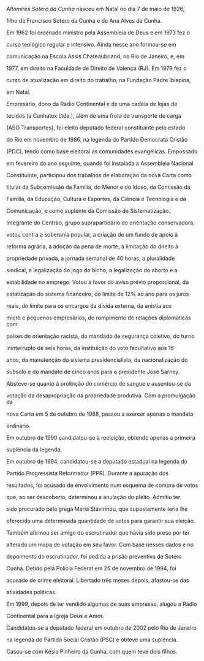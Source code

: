

*Altomires Sotero da Cunha* nasceu em Natal no dia 7 de maio de 1926,

filho de Francisco Sotero da Cunha e de Ana Alves da Cunha.



Em 1962 foi ordenado ministro pela Assembleia de Deus e em 1973 fez o

curso teológico regular e intensivo. Ainda nesse ano formou-se em

comunicação na Escola Assis Chateaubriand, no Rio de Janeiro, e, em

1977, em direito na Faculdade de Direito de Valença (RJ). Em 1979 fez o

curso de atualização em direito do trabalho, na Fundação Padre Ibiapina,

em Natal.



Empresário, dono da Rádio Continental e de uma cadeia de lojas de

tecidos (a Cunhatex Ltda.), além de uma frota de transporte de carga

(ASO Transportes), foi eleito deputado federal constituinte pelo estado

do Rio em novembro de 1986, na legenda do Partido Democrata Cristão

(PDC), tendo como base eleitoral as comunidades evangélicas. Empossado

em fevereiro do ano seguinte, quando foi instalada a Assembleia Nacional

Constituinte, participou dos trabalhos de elaboração da nova Carta como

titular da Subcomissão da Família, do Menor e do Idoso, da Comissão da

Família, da Educação, Cultura e Esportes, da Ciência e Tecnologia e da

Comunicação, e como suplente da Comissão de Sistematização.



Integrante do Centrão, grupo suprapartidário de orientação conservadora,

votou contra a soberania popular, a criação de um fundo de apoio à

reforma agrária, a adoção da pena de morte, a limitação do direito à

propriedade privada, a jornada semanal de 40 horas, a pluralidade

sindical, a legalização do jogo do bicho, a legalização do aborto e a

estabilidade no emprego. Votou a favor do aviso prévio proporcional, da

estatização do sistema financeiro, do limite de 12% ao ano para os juros

reais, do limite para os encargos da dívida externa, da anistia aos

micro e pequenos empresários, do rompimento de relações diplomáticas com

países de orientação racista, do mandado de segurança coletivo, do turno

ininterrupto de seis horas, da instituição do voto facultativo aos 16

anos, da manutenção do sistema presidencialista, da nacionalização do

subsolo e do mandato de cinco anos para o presidente José Sarney.

Absteve-se quanto à proibição do comércio de sangue e ausentou-se da

votação da desapropriação da propriedade produtiva. Com a promulgação da

nova Carta em 5 de outubro de 1988, passou a exercer apenas o mandato

ordinário.



Em outubro de 1990 candidatou-se à reeleição, obtendo apenas a primeira

suplência da legenda.



Em outubro de 1994, candidatou-se a deputado estadual na legenda do

Partido Progressista Reformador (PPR). Durante a apuração dos

resultados, foi acusado de envolvimento num esquema de compra de votos

que, ao ser descoberto, determinou a anulação do pleito. Admitiu ter

sido procurado pela grega Maria Stavirinou, que supostamente teria lhe

oferecido uma determinada quantidade de votos para garantir sua eleição.

Também afirmou ser amigo do escrutinador que havia sido preso por ter

alterado um mapa de votação em seu favor. Com base nesses dados e no

depoimento do escrutinador, foi pedida a prisão preventiva de Sotero

Cunha. Detido pela Polícia Federal em 25 de novembro de 1994, foi

acusado de crime eleitoral. Libertado três meses depois, afastou-se das

atividades políticas.



Em 1999, depois de ter vendido algumas de suas empresas, alugou a Rádio

Continental para a Igreja Deus e Amor.



Candidatou-se a deputado federal em outubro de 2002 pelo Rio de Janeiro

na legenda do Partido Social Cristão (PSC) e obteve uma suplência.



Casou-se com Késia Pinheiro da Cunha, com quem teve dois filhos.



